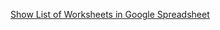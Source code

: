 [Show List of Worksheets in Google Spreadsheet](https://spreadsheets.google.com/feeds/worksheets/14GHRHQ_7cqVrj0B7HCTVE5EbfpNFMbSI9Gi8azQyn-k/public/full)

